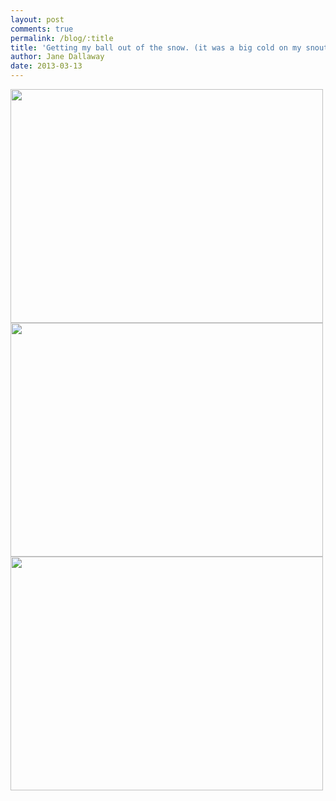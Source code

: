 ```yaml
---
layout: post
comments: true
permalink: /blog/:title
title: 'Getting my ball out of the snow. (it was a big cold on my snout)'
author: Jane Dallaway
date: 2013-03-13
---
```


<div><a href="//static.skitters.dallaway.com/Cphoto_1.JPG"><img width="500" src="//static.skitters.dallaway.com/Cphoto_1.JPG.500.JPG" height="374"></a></div><div><a href="//static.skitters.dallaway.com/Vphoto_2.JPG"><img width="500" src="//static.skitters.dallaway.com/Vphoto_2.JPG.500.JPG" height="374"></a></div><div><a href="//static.skitters.dallaway.com/Kphoto_3.JPG"><img width="500" src="//static.skitters.dallaway.com/Kphoto_3.JPG.500.JPG" height="374"></a></div>



  


  


 
    
